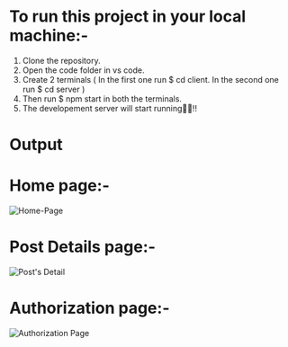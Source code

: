 # To run this project in your local machine:-
1. Clone the repository.
2. Open the code folder in vs code.
3. Create 2 terminals 
 (   In the first one run $ cd client.
    In the second one run $ cd server   )
4. Then run $ npm start in both the terminals. 
5. The developement server will start running🌟🌟!!

# Output
# Home page:-
![Home-Page](https://user-images.githubusercontent.com/86725392/194711092-23d365b1-4ba1-45db-b8a7-d740514ac41a.png)
# Post Details page:-
![Post's Detail](https://user-images.githubusercontent.com/86725392/194711103-7734c3a2-68fb-46c3-92d8-822577bff07d.png)
# Authorization page:-
![Authorization Page](https://user-images.githubusercontent.com/86725392/194711105-c6d1b33e-0edb-44b0-9170-5511169c7da1.png)

